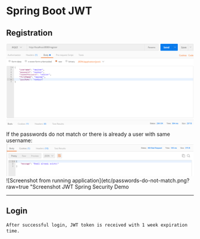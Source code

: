 # Spring Boot JWT

## Registration 
![Screenshot from running application](etc/register-screen-shot.png?raw=true "Screenshot JWT Spring Security Demo")

If the passwords do not match or there is already a user with same username:
![Screenshot from running application](etc/email-exists.png?raw=true "Screenshot JWT Spring Security Demo")
![Screenshot from running application](etc/passwords-do-not-match.png?raw=true "Screenshot JWT Spring Security Demo

-----------------------------------------------------------------------------------------------------------

## Login
```
After successful login, JWT token is received with 1 week expiration time.
```


